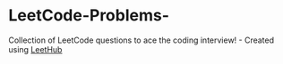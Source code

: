 # LeetCode-Problems-
Collection of LeetCode questions to ace the coding interview! - Created using [LeetHub](https://github.com/QasimWani/LeetHub)
